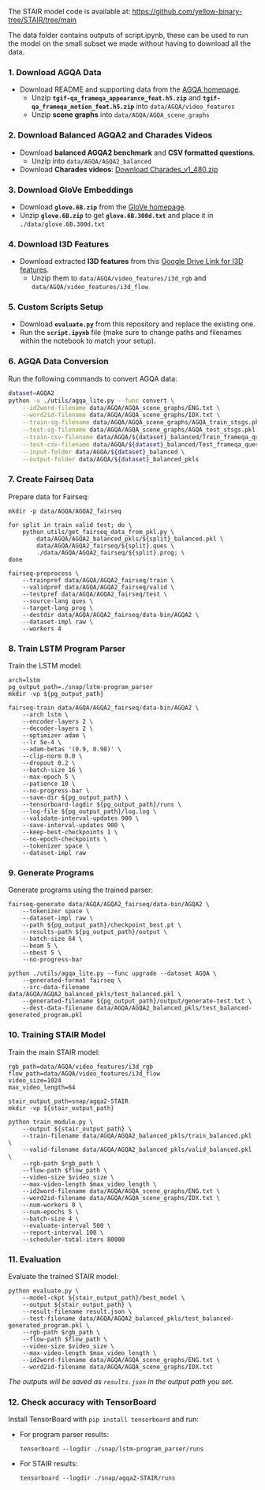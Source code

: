 The STAIR model code is available at: https://github.com/yellow-binary-tree/STAIR/tree/main

The data folder contains outputs of script.ipynb, these can be used to run the model on the small subset we made without having to download all the data.



### 1. Download AGQA Data

* Download README and supporting data from the [AGQA homepage](https://cs.stanford.edu/people/ranjaykrishna/agqa/).
    * Unzip **`tgif-qa_frameqa_appearance_feat.h5.zip`** and **`tgif-qa_frameqa_motion_feat.h5.zip`** into `data/AGQA/video_features`
    * Unzip **scene graphs** into `data/AGQA/AGQA_scene_graphs`

### 2. Download Balanced AGQA2 and Charades Videos

* Download **balanced AGQA2 benchmark** and **CSV formatted questions**.
    * Unzip into `data/AGQA/AGQA2_balanced`
* Download **Charades videos**: [Download Charades_v1_480.zip](https://ai2-public-datasets.s3-us-west-2.amazonaws.com/charades/Charades_v1_480.zip)

### 3. Download GloVe Embeddings

* Download **`glove.6B.zip`** from the [GloVe homepage](https://nlp.stanford.edu/projects/glove/).
 * Unzip **`glove.6B.zip`** to get **`glove.6B.300d.txt`** and place it in `./data/glove.6B.300d.txt`

### 4. Download I3D Features

* Download extracted **I3D features** from this [Google Drive Link for I3D features](https://drive.google.com/drive/folders/18DAXKKGckdgmIDrvJC5nYFn4tBPaWKyo?usp=sharing).
    * Unzip them to `data/AGQA/video_features/i3d_rgb` and `data/AGQA/video_features/i3d_flow`

### 5. Custom Scripts Setup

* Download **`evaluate.py`** from this repository and replace the existing one.
* Run the **`script.ipynb`** file (make sure to change paths and filenames within the notebook to match your setup).

### 6. AGQA Data Conversion

Run the following commands to convert AGQA data:
```bash
dataset=AGQA2
python -u ./utils/agqa_lite.py --func convert \
    --id2word-filename data/AGQA/AGQA_scene_graphs/ENG.txt \
    --word2id-filename data/AGQA/AGQA_scene_graphs/IDX.txt \
    --train-sg-filename data/AGQA/AGQA_scene_graphs/AGQA_train_stsgs.pkl \
    --test-sg-filename data/AGQA/AGQA_scene_graphs/AGQA_test_stsgs.pkl \
    --train-csv-filename data/AGQA/${dataset}_balanced/Train_frameqa_question-balanced.csv \
    --test-csv-filename data/AGQA/${dataset}_balanced/Test_frameqa_question-balanced.csv \
    --input-folder data/AGQA/${dataset}_balanced \
    --output-folder data/AGQA/${dataset}_balanced_pkls

```

### 7. Create Fairseq Data

Prepare data for Fairseq:

```
mkdir -p data/AGQA/AGQA2_fairseq

for split in train valid test; do \
    python utils/get_fairseq_data_from_pkl.py \
        data/AGQA/AGQA2_balanced_pkls/${split}_balanced.pkl \
        data/AGQA/AGQA2_fairseq/${split}.ques \
        ./data/AGQA/AGQA2_fairseq/${split}.prog; \
done

fairseq-preprocess \
    --trainpref data/AGQA/AGQA2_fairseq/train \
    --validpref data/AGQA/AGQA2_fairseq/valid \
    --testpref data/AGQA/AGQA2_fairseq/test \
    --source-lang ques \
    --target-lang prog \
    --destdir data/AGQA/AGQA2_fairseq/data-bin/AGQA2 \
    --dataset-impl raw \
    --workers 4

```

### 8. Train LSTM Program Parser

Train the LSTM model:

```
arch=lstm
pg_output_path=./snap/lstm-program_parser
mkdir -vp ${pg_output_path}

fairseq-train data/AGQA/AGQA2_fairseq/data-bin/AGQA2 \
    --arch lstm \
    --encoder-layers 2 \
    --decoder-layers 2 \
    --optimizer adam \
    --lr 5e-4 \
    --adam-betas '(0.9, 0.98)' \
    --clip-norm 0.0 \
    --dropout 0.2 \
    --batch-size 16 \
    --max-epoch 5 \
    --patience 10 \
    --no-progress-bar \
    --save-dir ${pg_output_path} \
    --tensorboard-logdir ${pg_output_path}/runs \
    --log-file ${pg_output_path}/log.log \
    --validate-interval-updates 900 \
    --save-interval-updates 900 \
    --keep-best-checkpoints 1 \
    --no-epoch-checkpoints \
    --tokenizer space \
    --dataset-impl raw

```

### 9. Generate Programs

Generate programs using the trained parser:

```
fairseq-generate data/AGQA/AGQA2_fairseq/data-bin/AGQA2 \
    --tokenizer space \
    --dataset-impl raw \
    --path ${pg_output_path}/checkpoint_best.pt \
    --results-path ${pg_output_path}/output \
    --batch-size 64 \
    --beam 5 \
    --nbest 5 \
    --no-progress-bar

python ./utils/agqa_lite.py --func upgrade --dataset AGQA \
    --generated-format fairseq \
    --src-data-filename data/AGQA/AGQA2_balanced_pkls/test_balanced.pkl \
    --generated-filename ${pg_output_path}/output/generate-test.txt \
    --dest-data-filename data/AGQA/AGQA2_balanced_pkls/test_balanced-generated_program.pkl

```

### 10. Training STAIR Model

Train the main STAIR model:

```
rgb_path=data/AGQA/video_features/i3d_rgb
flow_path=data/AGQA/video_features/i3d_flow
video_size=1024
max_video_length=64

stair_output_path=snap/agqa2-STAIR
mkdir -vp ${stair_output_path}

python train_module.py \
    --output ${stair_output_path} \
    --train-filename data/AGQA/AGQA2_balanced_pkls/train_balanced.pkl \
    --valid-filename data/AGQA/AGQA2_balanced_pkls/valid_balanced.pkl \
    --rgb-path $rgb_path \
    --flow-path $flow_path \
    --video-size $video_size \
    --max-video-length $max_video_length \
    --id2word-filename data/AGQA/AGQA_scene_graphs/ENG.txt \
    --word2id-filename data/AGQA/AGQA_scene_graphs/IDX.txt \
    --num-workers 0 \
    --num-epochs 5 \
    --batch-size 4 \
    --evaluate-interval 500 \
    --report-interval 100 \
    --scheduler-total-iters 80000

```

### 11. Evaluation

Evaluate the trained STAIR model:

```
python evaluate.py \
    --model-ckpt ${stair_output_path}/best_model \
    --output ${stair_output_path} \
    --result-filename result.json \
    --test-filename data/AGQA/AGQA2_balanced_pkls/test_balanced-generated_program.pkl \
    --rgb-path $rgb_path \
    --flow-path $flow_path \
    --video-size $video_size \
    --max-video-length $max_video_length \
    --id2word-filename data/AGQA/AGQA_scene_graphs/ENG.txt \
    --word2id-filename data/AGQA/AGQA_scene_graphs/IDX.txt

```

_The outputs will be saved as `results.json` in the output path you set._

### 12. Check accuracy with TensorBoard

Install TensorBoard with `pip install tensorboard` and run:

-   For program parser results:
    
    ```
    tensorboard --logdir ./snap/lstm-program_parser/runs
    
    ```
    
-   For STAIR results:
    
    ```
    tensorboard --logdir ./snap/agqa2-STAIR/runs
    
    ```
